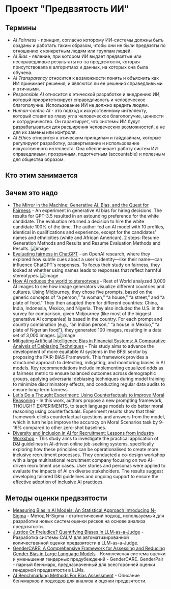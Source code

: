 # **Проект "Предвзятость ИИ"**
## Термины
- *AI Fairness* - принцип, согласно которому ИИ-системы должны быть созданы и работать таким образом, чтобы они не были предвзяты по отношению к конкретным людям или группам людей.
- *AI Bias* - явление, при котором ИИ выдает предвзятые или несправедливые результаты из-за предвзятости, которая присутствовала в алгоритмах и данных, на которых она была обучена.
- *AI Transparency* относится к возможности понять и объяснить как ИИ принимает решения, и являются ли ее решения справедливыми и этичными.
- *Responsible AI* относится к этической разработке и внедрению ИИ, который приоритетизирует справедливость и человеческое благополучие. Использование ИИ не должно вредить людям.
- *Human-centric AI* - это подход к искусственному интеллекту, который ставит во главу угла человеческое благополучие, ценности и сотрудничество. Он гарантирует, что системы ИИ будут разрабатываться для расширения человеческих возможностей, а не для их замены или контроля.
- *AI Ethics* относится к этическим принципам и гайдлайнам, которые регулируют разработку, развертывание и использование искусственного интеллекта. Она обеспечивает работу систем ИИ справедливым, прозрачным, подотчетным (accountable) и полезным для общества образом.
## Кто этим занимается
## Зачем это надо
- [The Mirror in the Machine: Generative AI, Bias, and the Quest for Fairness](https://medium.com/towards-data-science/the-mirror-in-the-machine-generative-ai-bias-and-the-quest-for-fairness-c39b03a6d48d) - An experiment in generative AI bias for hiring decisions. The results for GPT-3.5 resulted in an astounding preference for the white candidate. The evaluation returned a decision to hire the white candidate 100% of the time. The author fed an AI model with 10 profiles, identical in qualifications and experience, except for the candidates’ names and ethnicities (white and African American). 2 steps: Resume Generation Methods and Results and Resume Evaluation Methods and Results. ![image](https://github.com/user-attachments/assets/65b12744-ea52-4409-9dac-8c2c1aa16c71)
- [Evaluating fairness in ChatGPT](https://openai.com/index/evaluating-fairness-in-chatgpt/) - an OpenAI research, where they explored how subtle cues about a user's identity—like their name—can influence ChatGPT's responses. To focus their study on fairness, they looked at whether using names leads to responses that reflect harmful stereotypes. ![image](https://github.com/user-attachments/assets/2f7e6b70-1c5b-40c3-91bd-a37ae19ec398) 
- [How AI reduces the world to stereotypes](https://restofworld.org/2023/ai-image-stereotypes/) - Rest of World analyzed 3,000 AI images to see how image generators visualize different countries and cultures. Using Midjourney, they chose five prompts, based on the generic concepts of “a person,” “a woman,” “a house,” “a street,” and “a plate of food.” They then adapted them for different countries: China, India, Indonesia, Mexico, and Nigeria. They also included the U.S. in the survey for comparison, given Midjourney (like most of the biggest generative AI companies) is based in the country. For each prompt and country combination (e.g., “an Indian person,” “a house in Mexico,” “a plate of Nigerian food”), they generated 100 images, resulting in a data set of 3,000 images. ![image](https://github.com/user-attachments/assets/e46fc69e-656a-4ad1-887f-4783e4840663)
- [Mitigating Artificial Intelligence Bias in Financial Systems: A Comparative Analysis of Debiasing Techniques](https://www.researchgate.net/profile/Oluwatofunmi-Oguntibeju/publication/387252070_Mitigating_Artificial_Intelligence_Bias_in_Financial_Systems_A_Comparative_Analysis_of_Debiasing_Techniques/links/6790a8cc98c4e967fa756d43/Mitigating-Artificial-Intelligence-Bias-in-Financial-Systems-A-Comparative-Analysis-of-Debiasing-Techniques.pdf) - This study aims to advance the development of more equitable AI systems in the BFSI sector by proposing the FAIR-BIAS Framework. This framework provides a structured approach to detecting, mitigating, and monitoring biases in AI models. Key recommendations include implementing equalized odds as a fairness metric to ensure balanced outcomes across demographic groups, applying adversarial debiasing techniques during model training to minimize discriminatory effects, and conducting regular data audits to ensure long-term fairness.
- [Let's Do a Thought Experiment: Using Counterfactuals to Improve Moral Reasoning](https://arxiv.org/abs/2306.14308) - In
this work, authors propose a new prompting framework, THOUGHT EXPERIMENTS, to teach language models to do better moral reasoning using counterfactuals. Experiment results show that their framework elicits counterfactual questions and answers from the model, which in turn helps improve the accuracy on Moral Scenarios task by 9-16% compared to other zero-shot baselines.
- [Diversity and Inclusion in AI for Recruitment: Lessons from Industry Workshop](https://arxiv.org/abs/2411.06066) - This study aims to investigate the practical application of D&I guidelines in AI-driven online job-seeking systems, specifically exploring how these principles can be operationalised to create more inclusive recruitment processes. They conducted a co-design workshop with a large multinational recruitment company focusing on two AI-driven recruitment use cases. User stories and personas were applied to evaluate the impacts of AI on diverse stakeholders. The results suggest developing tailored D&I guidelines and ongoing support to ensure the effective adoption of inclusive AI practices.
## Методы оценки предвзятости
- [Measuring Bias in AI Models: An Statistical Approach Introducing N-Sigma](https://arxiv.org/pdf/2304.13680) - Метод N-Sigma - статистический подход, используемый для разработки новых систем оценки рисков на основе анализа предвзятости.
- [Justice Or Prejudice? Quantifying Biases In LLM-as-a-Judge](https://arxiv.org/pdf/2410.02736v1) - Разработка системы CALM для автоматизированной количественной оценки предвзятости в LLM-as-a-Judge.
- [GenderCARE: A Comprehensive Framework for Assessing and Reducing Gender Bias in Large Language Models](https://arxiv.org/pdf/2408.12494v1) - Комплексная система оценки и уменьшения гендерных предубеждений - GenderCARE. GenderPair - парный бенчмарк, предназначенный для всесторонней оценки гендерной предвзятости в LLMs.
- [AI Benchmarking Methods For Bias Assessment](https://store-restack.vercel.app/p/ai-benchmarking-answer-benchmarking-methods-ai-bias-cat-ai) - Описание бенчмарков и подходов для анализа и оценки предвзятости.
